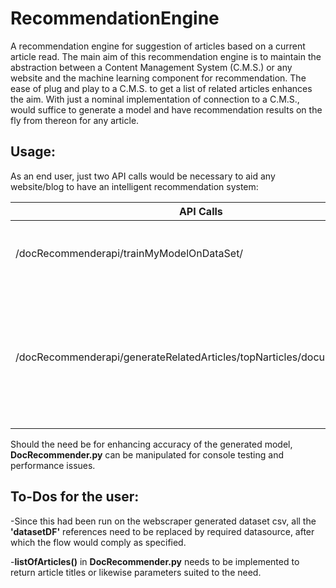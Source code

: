 # RecommendationEngine
A recommendation engine for suggestion of articles based on a current article read. The main aim of this recommendation engine is to maintain the abstraction between a Content Management System (C.M.S.) or any website and the machine learning component for recommendation.
The ease of plug and play to a C.M.S. to get a list of related articles enhances the aim. With just a nominal implementation of connection to a C.M.S., would suffice to generate a model and have recommendation results on the fly from thereon for any article.




## Usage:

As an end user, just two API calls would be necessary to aid any website/blog to have an intelligent recommendation system:

| **API Calls** | **Method** | **Description** |
| --- | --- | --- |
| /docRecommenderapi/trainMyModelOnDataSet/ | POST|trains the model based on the dataset posted (default: csv file expected) |
| /docRecommenderapi/generateRelatedArticles/topNarticles/documentNumber | GET/POST | generate list of articles based on given article number (parameter : documentNumber) or text article as file posted. Default value for list of related articles : 10|



Should the need be for enhancing accuracy of the generated model, **DocRecommender.py** can be manipulated for console testing and performance issues.





## To-Dos for the user:

  -Since this had been run on the webscraper generated dataset csv, all the **'datasetDF'** references need to be replaced by       required datasource, after which the flow would comply as specified. 

  -**listOfArticles()** in **DocRecommender.py** needs to be implemented to return article titles or likewise parameters suited to the need.


